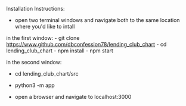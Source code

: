 Installation Instructions:
- open two terminal windows and navigate both to the same location where you'd like to intall

in the first window:
  	 - git clone https://www.github.com/dbconfession78/lending_club_chart
	 - cd lending_club_chart
	 - npm install
	 - npm start

in the second window:
   - cd lending_club_chart/src
   - python3 -m app
   
- open a browser and navigate to localhost:3000